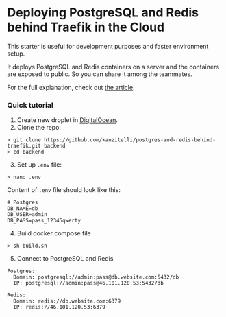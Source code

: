 # Deploying PostgreSQL and Redis behind Traefik in the Cloud

This starter is useful for development purposes and faster environment setup.

It deploys PostgreSQL and Redis containers on a server and the containers are exposed to public. So you can share it among the teammates.

For the full explanation, check out [the article]().

### Quick tutorial

1. Create new droplet in [DigitalOcean](https://digitalocean.com).
2. Clone the repo:

```
> git clone https://github.com/kanzitelli/postgres-and-redis-behind-traefik.git backend
> cd backend
```

3. Set up `.env` file:

```
> nano .env
```

Content of `.env` file should look like this:

```
# Postgres
DB_NAME=db
DB_USER=admin
DB_PASS=pass_12345qwerty
```

4. Build docker compose file

```
> sh build.sh
```

5. Connect to PostgreSQL and Redis

```
Postgres:
  Domain: postgresql://admin:pass@db.website.com:5432/db
  IP: postgresql://admin:pass@46.101.120.53:5432/db

Redis:
  Domain: redis://db.website.com:6379
  IP: redis://46.101.120.53:6379
```

